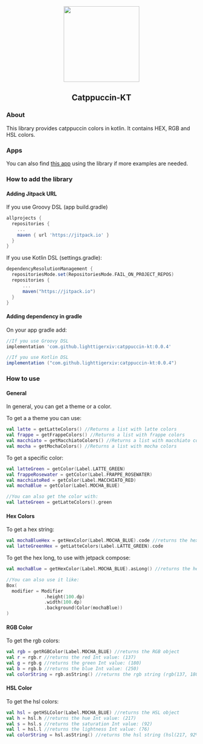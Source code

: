 <div align="center" >
  <img height="200" src="https://github.com/lighttigerXIV/catppuccin-kt/assets/35658492/e8b60be9-764f-45b6-b519-d266254c3ab7">

  ## Catppuccin-KT
</div>

### About
This library provides catppuccin colors in kotlin. It contains HEX, RGB and HSL colors.

### Apps
You can also find [this app](https://github.com/lighttigerXIV/catppuccin-palette-android) using the library if more examples are needed.


### How to add the library
#### Adding Jitpack URL
If you use Groovy DSL (app build.gradle)
```gradle
allprojects {
  repositories {
    ...
    maven { url 'https://jitpack.io' }
  }
}
```
If you use Kotlin DSL (settings.gradle):
```gradle
dependencyResolutionManagement {
  repositoriesMode.set(RepositoriesMode.FAIL_ON_PROJECT_REPOS)
  repositories {
      ...
      maven("https://jitpack.io")
  }
}
```

#### Adding dependency in gradle
On your app gradle add:
```gradle
//If you use Groovy DSL
implementation 'com.github.lighttigerxiv:catppuccin-kt:0.0.4'

//If you use Kotlin DSL
implementation ("com.github.lighttigerxiv:catppuccin-kt:0.0.4")
```

### How to use
#### General
In general, you can get a theme or a color.

To get a a theme you can use:
```kotlin
val latte = getLatteColors() //Returns a list with latte colors
val frappe = getFrappeColors() //Returns a list with frappe colors
val macchiato = getMacchiatoColors() //Returns a list with macchiato colors
val mocha = getMochaColors() //Returns a list with mocha colors
```

To get a specific color:

```kotlin
val latteGreen = getColor(Label.LATTE_GREEN)
val frappeRosewater = getColor(Label.FRAPPE_ROSEWATER)
val macchiatoRed = getColor(Label.MACCHIATO_RED)
val mochaBlue = getColor(Label.MOCHA_BLUE)

//You can also get the color with:
val latteGreen = getLatteColors().green
```


#### Hex Colors
To get a hex string:
```kotlin
val mochaBlueHex = getHexColor(Label.MOCHA_BLUE).code //returns the hex code as String ("#89b4fa")
val latteGreenHex = getLatteColors(Label.LATTE_GREEN).code 
```

To get the hex long, to use with jetpack compose:
```kotlin
val mochaBlue = getHexColor(Label.MOCHA_BLUE).asLong() //returns the hex code as Long (0xff89b4fa)

//You can also use it like:
Box(
  modifier = Modifier
              .height(100.dp)
              .width(100.dp)
              .background(Color(mochaBlue))
)
```

#### RGB Color
To get the rgb colors:
```kotlin
val rgb = getRGBColor(Label.MOCHA_BLUE) //returns the RGB object
val r = rgb.r //returns the red Int value: (137)
val g = rgb.g //returns the green Int value: (180)
val b = rgb.b //returns the blue Int value: (250)
val colorString = rgb.asString() //returns the rgb string (rgb(137, 180, 250))
```

#### HSL Color
To get the hsl colors:
```kotlin
val hsl = getHSLColor(Label.MOCHA_BLUE) //returns the HSL object
val h = hsl.h //returns the hue Int value: (217)
val s = hsl.s //returns the saturation Int value: (92)
val l = hsl.l //returns the lightness Int value: (76)
val colorString = hsl.asString() //returns the hsl string (hsl(217, 92%, 76%))
```


